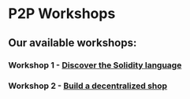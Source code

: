 # P2P Workshops

## Our available workshops:

### Workshop 1 - [Discover the Solidity language](./1.Solidity)

### Workshop 2 - [Build a decentralized shop](./2.SmartShop)

